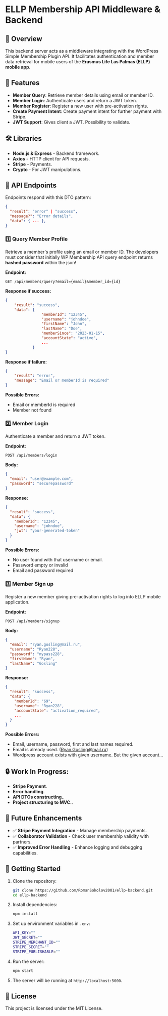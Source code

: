 # ELLP Membership API Middleware & Backend

## 📌 Overview
This backend server acts as a middleware integrating with the WordPress Simple Membership Plugin API. It facilitates authentication and member data retrieval for mobile users of the **Erasmus Life Las Palmas (ELLP) mobile app**.

## 🚀 Features
- **Member Query**: Retrieve member details using email or member ID.
- **Member Login**: Authenticate users and return a JWT token.
- **Member Register**: Register a new user with pre-activation rights.
- **Create Payment Intent**: Create payment intent for further payment with Stripe.
- **JWT Support**: Gives client a JWT. Possibility to validate.

## 🛠️ Libraries
- **Node.js & Express** - Backend framework.
- **Axios** - HTTP client for API requests.
- **Stripe** - Payments.
- **Crypto** - For JWT manipulations.

## 📡 API Endpoints
Endpoints respond with this DTO pattern:
```json
{
  "result": "error" | "success",
  "message?": "Error details",
  "data": { ... },
}
```
### 1️⃣ Query Member Profile
Retrieve a member's profile using an email or member ID. The developers must consider that initially WP Membership API query endpoint returns **hashed password** within the json!

**Endpoint:**  
```
GET /api/members/query?email={email}&member_id={id}
```
**Response if success:**  
```json
{
    "result": "success",
    "data": {
                "memberId": "12345",
                "username": "johndoe",
                "firstName": "John",
                "lastName": "Doe",
                "memberSince": "2023-01-15",
                "accountState": "active",
                ...
            }
}
```
**Response if failure:**  
```json
{
    "result": "error",
    "message": "Email or memberId is required"
}
```
**Possible Errors:**
- Email or memberId is required
- Member not found


### 2️⃣ Member Login
Authenticate a member and return a JWT token.

**Endpoint:**  
```
POST /api/members/login
```
**Body:**  
```json
{
  "email": "user@example.com",
  "password": "securepassword"
}
```
**Response:**  
```json
{
  "result": "success",
  "data": {
    "memberId": "12345",
    "username": "johndoe",
    "jwt": "your-generated-token"
  }
}
```
**Possible Errors:**
- No user found with that username or email.
- Password empty or invalid
- Email and password required

### 3️⃣ Member Sign up
Register a new member giving pre-activation rights to log into ELLP mobile application.

**Endpoint:**  
```
POST /api/members/signup
```
**Body:**  
```json
{
  "email": "ryan.gosling@mail.ru",
  "username": "Ryan228",
  "password": "mypass228",
  "firstName": "Ryan",
  "lastName": "Gosling"
}
```
**Response:**  
```json
{
  "result": "success",
  "data": {
    "memberId": "69",
    "username": "Ryan228",
    "accountState": "activation_required",
    ...
  }
}
```
**Possible Errors:**
- Email, username, password, first and last names required.
- Email is already used. (Ryan.Gosling@mail.ru)
- Wordpress account exists with given username. But the given account...

## 🔒 Work In Progress:
- **Stripe Payment**.
- **Error handling**.
- **API DTOs constructing.**.
- **Project structuring to MVC.**.

## 🔮 Future Enhancements
- ✅ **Stripe Payment Integration** - Manage membership payments.
- ✅ **Collaborator Validation** - Check user membership validity with partners.
- ✅ **Improved Error Handling** - Enhance logging and debugging capabilities.

## 🏁 Getting Started
1. Clone the repository:  
   ```sh
   git clone https://github.com/RomanSokolov2001/ellp-backend.git
   cd ellp-backend
   ```
2. Install dependencies:  
   ```sh
   npm install
   ```
3. Set up environment variables in `.env`:  
   ```sh
   API_KEY=""
   JWT_SECRET=""
   STRIPE_MERCHANT_ID=""
   STRIPE_SECRET=""
   STRIPE_PUBLISHABLE=""
   ```
4. Run the server:  
   ```sh
   npm start
   ```
5. The server will be running at `http://localhost:5000`.

## 📜 License
This project is licensed under the MIT License.

